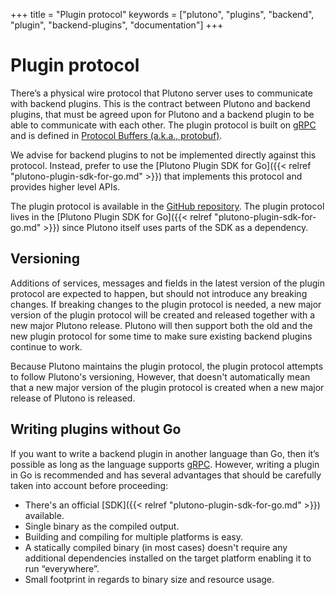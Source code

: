 +++
title = "Plugin protocol"
keywords = ["plutono", "plugins", "backend", "plugin", "backend-plugins", "documentation"]
+++

# Plugin protocol

There’s a physical wire protocol that Plutono server uses to communicate with backend plugins. This is the contract between Plutono and backend plugins, that must be agreed upon for Plutono and a backend plugin to be able to communicate with each other. The plugin protocol is built on [gRPC](https://grpc.io/) and is defined in [Protocol Buffers (a.k.a., protobuf)](https://developers.google.com/protocol-buffers).

We advise for backend plugins to not be implemented directly against this protocol. Instead, prefer to use the [Plutono Plugin SDK for Go]({{< relref "plutono-plugin-sdk-for-go.md" >}}) that implements this protocol and provides higher level APIs.

The plugin protocol is available in the [GitHub repository](https://github.com/grafana/grafana-plugin-sdk-go/blob/master/proto/backend.proto). The plugin protocol lives in the [Plutono Plugin SDK for Go]({{< relref "plutono-plugin-sdk-for-go.md" >}}) since Plutono itself uses parts of the SDK as a dependency.

## Versioning

Additions of services, messages and fields in the latest version of the plugin protocol are expected to happen, but should not introduce any breaking changes. If breaking changes to the plugin protocol is needed, a new major version of the plugin protocol will be created and released together with a new major Plutono release. Plutono will then support both the old and the new plugin protocol for some time to make sure existing backend plugins continue to work.

Because Plutono maintains the plugin protocol, the plugin protocol attempts to follow Plutono's versioning, However, that doesn't automatically mean that a new major version of the plugin protocol is created when a new major release of Plutono is released.

## Writing plugins without Go

If you want to write a backend plugin in another language than Go, then it’s possible as long as the language supports [gRPC](https://grpc.io/). However, writing a plugin in Go is recommended and has several advantages that should be carefully taken into account before proceeding:
- There's an official [SDK]({{< relref "plutono-plugin-sdk-for-go.md" >}}) available.
- Single binary as the compiled output.
- Building and compiling for multiple platforms is easy.
- A statically compiled binary (in most cases) doesn't require any additional dependencies installed on the target platform enabling it to run “everywhere”.
- Small footprint in regards to binary size and resource usage.
